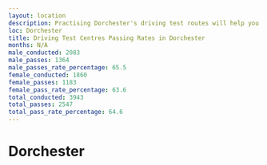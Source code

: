 ```yaml
---
layout: location
description: Practising Dorchester's driving test routes will help you become more confident in your gear-changing abilities.
loc: Dorchester
title: Driving Test Centres Passing Rates in Dorchester
months: N/A
male_conducted: 2083
male_passes: 1364
male_passes_rate_percentage: 65.5
female_conducted: 1860
female_passes: 1183
female_pass_rate_percentage: 63.6
total_conducted: 3943
total_passes: 2547
total_pass_rate_percentage: 64.6
---
```


# Dorchester
